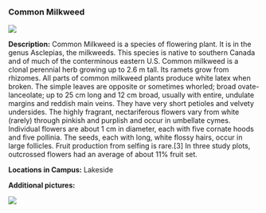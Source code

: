 ### Common Milkweed
![](http://www.astro.princeton.edu/~ruixu/fig/CommonMilkweed.jpg)

**Description:** Common Milkweed  is a species of flowering plant. It is in the genus Asclepias, the milkweeds. This species is native to southern Canada and of much of the conterminous eastern U.S. Common milkweed is a clonal perennial herb growing up to 2.6 m tall. Its ramets grow from rhizomes. All parts of common milkweed plants produce white latex when broken. The simple leaves are opposite or sometimes whorled; broad ovate-lanceolate; up to 25 cm long and 12 cm broad, usually with entire, undulate margins and reddish main veins. They have very short petioles and velvety undersides. The highly fragrant, nectariferous flowers vary from white (rarely) through pinkish and purplish and occur in umbellate cymes. Individual flowers are about 1 cm in diameter, each with five cornate hoods and five pollinia. The seeds, each with long, white flossy hairs, occur in large follicles. Fruit production from selfing is rare.[3] In three study plots, outcrossed flowers had an average of about 11% fruit set.

**Locations in Campus:** Lakeside

**Additional pictures:**

![](http://www.astro.princeton.edu/~ruixu/fig/CommonMilkweed1.jpg)
